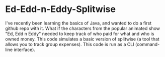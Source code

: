 # Ed-Edd-n-Eddy-Splitwise
I've recently been learning the basics of Java, and wanted to do a first github repo with it.
What if the characters from the popular animated show "Ed, Edd n Eddy" needed to keep track of who paid for what and who is owned money.
This code simulates a basic version of splitwise (a tool that allows you to track group expenses).
This code is run as a CLI (command-line interface).
